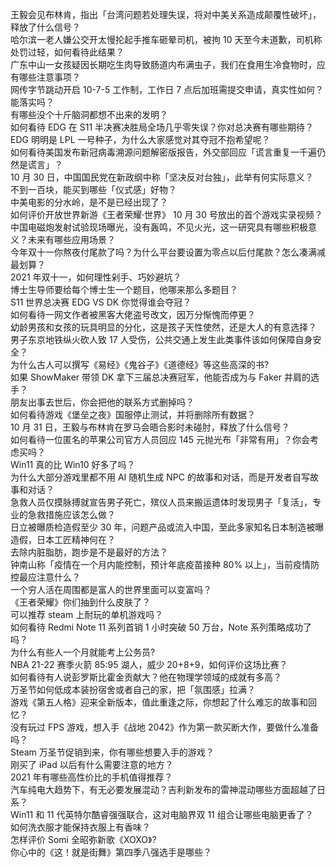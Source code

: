 王毅会见布林肯，指出「台湾问题若处理失误，将对中美关系造成颠覆性破坏」，释放了什么信号？  
哈尔滨一老人嫌公交开太慢抡起手推车砸晕司机，被拘 10 天至今未道歉，司机称处罚过轻，如何看待此结果？  
广东中山一女孩疑因长期吃生肉导致肠道内布满虫子，我们在食用生冷食物时，应有哪些注意事项？  
网传字节跳动开启 10-7-5 工作制，工作日 7 点后加班需提交申请，真实性如何？能落实吗？  
有哪些没个十斤脑洞都想不出来的发明？  
如何看待 EDG 在 S11 半决赛决胜局全场几乎零失误？你对总决赛有哪些期待？  
EDG 明明是 LPL 一号种子，为什么大家感觉对其夺冠不抱希望呢？  
如何看待美国发布新冠病毒溯源问题解密版报告，外交部回应「谎言重复一千遍仍然是谎言」？  
10 月 30 日，中国国民党在新政纲中称「坚决反对台独」，此举有何实际意义？  
不到一百块，能买到哪些「仪式感」好物？  
中美电影的分水岭，是不是已经出现了？  
如何评价开放世界新游《王者荣耀·世界》 10 月 30 号放出的首个游戏实录视频？  
中国电磁炮发射试验现场曝光，没有轰鸣，不见火光，这一研究具有哪些积极意义？未来有哪些应用场景？  
今年双十一你熬夜付尾款了吗？为什么平台要设置为零点以后付尾款？怎么凑满减最划算？  
2021 年双十一，如何理性剁手、巧妙避坑？  
博士生导师要给每个博士生一个题目，他哪来那么多题目？  
S11 世界总决赛 EDG VS DK 你觉得谁会夺冠？  
如何看待一网文作者被黑客大佬盗号改文，因万分惭愧而停更？  
幼龄男孩和女孩的玩具明显的分化，这是孩子天性使然，还是大人的有意选择？  
男子东京地铁纵火砍人致 17 人受伤，公共交通上发生此类事件该如何保障自身安全？  
为什么古人可以撰写《易经》《鬼谷子》《道德经》等这些高深的书?  
如果 ShowMaker 带领 DK 拿下三届总决赛冠军，他能否成为与 Faker 并肩的选手？  
朋友出事去世后，你会把他的联系方式删掉吗？  
如何看待游戏《堡垒之夜》国服停止测试，并将删除所有数据？  
10 月 31 日，王毅与布林肯在罗马会晤合影时未碰肘，释放了什么信号？  
如何看待一位匿名的苹果公司官方人员回应 145 元抛光布「非常有用」？你会考虑买吗？  
Win11 真的比 Win10 好多了吗？  
为什么大部分游戏里都不用 AI 随机生成 NPC 的故事和对话，而是开发者自写故事和对话？  
急救人员仅摸脉搏就宣告男子死亡，殡仪人员来搬运遗体时发现男子「复活」，专业的急救措施应该怎么做？  
日立被曝质检造假至少 30 年，问题产品或流入中国，至此多家知名日本制造被曝造假，日本工匠精神何在？  
去除内脏脂肪，跑步是不是最好的方法？  
钟南山称「疫情在一个月内能控制，预计年底疫苗接种 80% 以上」，当前疫情防控最应注意什么？  
一个穷人活在周围都是富人的世界里面可以变富吗？  
《王者荣耀》你们抽到什么皮肤了？  
可以推荐 steam 上耐玩的单机游戏吗？  
如何看待 Redmi Note 11 系列首销 1 小时突破 50 万台，Note 系列策略成功了吗？  
为什么有些人一个月就能考上公务员?  
NBA 21-22 赛季火箭 85:95 湖人，威少 20+8+9，如何评价这场比赛？  
如何看待有人说彭罗斯比霍金贡献大？他在物理学领域的成就有多高？  
万圣节如何低成本装扮宿舍或者自己的家，把「氛围感」拉满？  
游戏《第五人格》迎来全新版本，值此重逢之际，你想起了什么难忘的故事和回忆？  
没有玩过 FPS 游戏，想入手《战地 2042》作为第一款买断大作，要做什么准备吗？  
Steam 万圣节促销到来，你有哪些想要入手的游戏？  
刚买了 iPad 以后有什么需要注意的地方？  
2021 年有哪些高性价比的手机值得推荐？  
汽车纯电大趋势下，有无必要发展混动？吉利新发布的雷神混动哪些方面超越了日系？  
Win11 和 11 代英特尔酷睿强强联合，这对电脑界双 11 组合让哪些电脑更香了？  
如何洗衣服才能保持衣服上有香味？  
怎样评价 Somi 全昭弥新歌《XOXO》?  
你心中的《这！就是街舞》第四季八强选手是哪些？  
